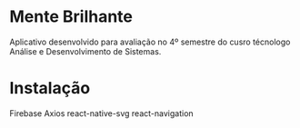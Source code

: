 # Mente Brilhante

Aplicativo desenvolvido para avaliação no 4º semestre do cusro técnologo Análise e Desenvolvimento de Sistemas.

# Instalação

Firebase
Axios
react-native-svg
react-navigation
 
